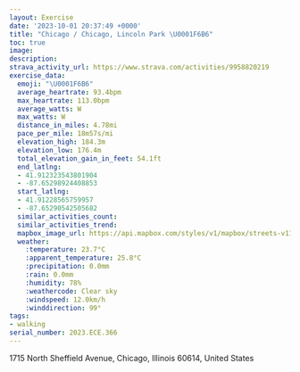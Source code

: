 ```yaml
---
layout: Exercise
date: '2023-10-01 20:37:49 +0000'
title: "Chicago / Chicago, Lincoln Park \U0001F6B6"
toc: true
image:
description:
strava_activity_url: https://www.strava.com/activities/9958820219
exercise_data:
  emoji: "\U0001F6B6"
  average_heartrate: 93.4bpm
  max_heartrate: 113.0bpm
  average_watts: W
  max_watts: W
  distance_in_miles: 4.78mi
  pace_per_mile: 18m57s/mi
  elevation_high: 184.3m
  elevation_low: 176.4m
  total_elevation_gain_in_feet: 54.1ft
  end_latlng:
  - 41.912323543801904
  - -87.65298924408853
  start_latlng:
  - 41.91228565759957
  - -87.65290542505682
  similar_activities_count:
  similar_activities_trend:
  mapbox_image_url: https://api.mapbox.com/styles/v1/mapbox/streets-v11/static/path-5+787af2-1.0(ugy~F%60l~uOIiOEg%40IMIYAIKc%5CE%5BKIOAw%40%3FQEIMCa%40CmB%3FwFA%7DEMeDSkDCyCGkLH%7DEEwCD_AJcACeACQI%5BSS%7D%40%40s%40%5Ee%40ZcA%40_%40JI%40EACGAe%40Bo%40Ag%40CISSIUMy%40%5BwAKGO%40s%40HKDSKk%40%3FGGCG%3FNCJSJTW%40WQ%7BASkAIOGCcB%60%40q%40H%7BAn%40%7BBl%40qAd%40_%40BOCYKYEi%40%3Fi%40JW%40oD~%40k%40Fy%40XI%3Fi%40%5Ck%40d%40q%40x%40g%40b%40%5BN%5DFqBl%40uFzBa%40DCc%40%3F_%40Jm%40CKGGIAOF%5BXGDSGc%40%40KJCn%40%3F%5EFHD%3FDEh%40q%40J_%40a%40%7DEG%7DAM_%40Kk%40Iq%40%40aAB%5BL_%40LM%5EOV%40JEH%3Fb%40Jn%40d%40t%40Xn%40Ht%40AbCWnJqB~Bk%40lAS%5CAp%40G%60Eq%40n%40OrB_%40%5EMn%40M~%40Wl%40WVEZQ%60Bm%40%60Ag%40nAu%40VQj%40Yp%40e%40f%40c%40RKFADFBPMKRz%40%40R%5CvAFb%40%3FDGCEFJ%5EHzAAjCHnBLp%40Xv%40RVNXJRBP%40h%40An%40%3FNFXAf%40StASl%40APRbABz%40IbBDbBGbEHfCH%7CSRhFFvRBZHJPBt%40ANBJJD%5CJhWB~%40R%7C%40Bf%40HtP),pin-s-s+e5b22e(-87.65137,41.91371),pin-s-f+89ae00(-87.65141000000007,41.913710000000016)/auto/800x800?access_token=pk.eyJ1Ijoiam9zaGJlY2ttYW4iLCJhIjoiY205eWR2aDd1MWZ6djJrbXc4a3M0bWZleiJ9.XiG9OWkNcZk2QzjJbxLB4A
  weather:
    :temperature: 23.7°C
    :apparent_temperature: 25.8°C
    :precipitation: 0.0mm
    :rain: 0.0mm
    :humidity: 78%
    :weathercode: Clear sky
    :windspeed: 12.0km/h
    :winddirection: 99°
tags:
- walking
serial_number: 2023.ECE.366
---
```

1715 North Sheffield Avenue, Chicago, Illinois 60614, United States
